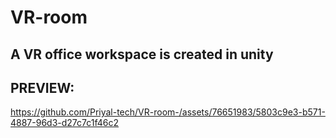 # VR-room
A VR office workspace is created in unity
-----------------------------------------------

PREVIEW:
----------



https://github.com/Priyal-tech/VR-room-/assets/76651983/5803c9e3-b571-4887-96d3-d27c7c1f46c2

